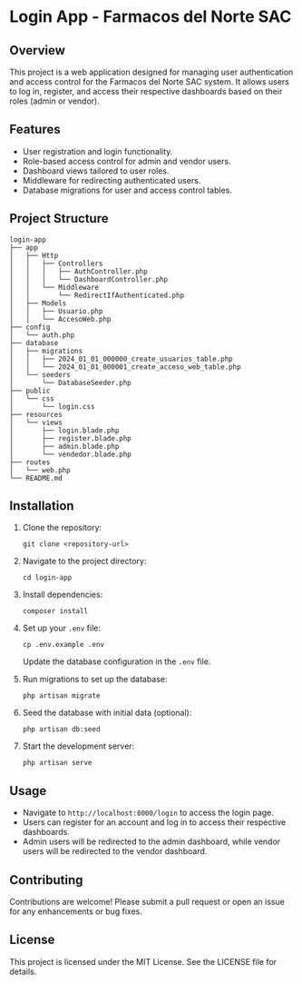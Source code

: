 # Login App - Farmacos del Norte SAC

## Overview
This project is a web application designed for managing user authentication and access control for the Farmacos del Norte SAC system. It allows users to log in, register, and access their respective dashboards based on their roles (admin or vendor).

## Features
- User registration and login functionality.
- Role-based access control for admin and vendor users.
- Dashboard views tailored to user roles.
- Middleware for redirecting authenticated users.
- Database migrations for user and access control tables.

## Project Structure
```
login-app
├── app
│   ├── Http
│   │   ├── Controllers
│   │   │   ├── AuthController.php
│   │   │   └── DashboardController.php
│   │   └── Middleware
│   │       └── RedirectIfAuthenticated.php
│   ├── Models
│   │   ├── Usuario.php
│   │   └── AccesoWeb.php
├── config
│   └── auth.php
├── database
│   ├── migrations
│   │   ├── 2024_01_01_000000_create_usuarios_table.php
│   │   └── 2024_01_01_000001_create_acceso_web_table.php
│   └── seeders
│       └── DatabaseSeeder.php
├── public
│   └── css
│       └── login.css
├── resources
│   └── views
│       ├── login.blade.php
│       ├── register.blade.php
│       ├── admin.blade.php
│       └── vendedor.blade.php
├── routes
│   └── web.php
└── README.md
```

## Installation
1. Clone the repository:
   ```
   git clone <repository-url>
   ```
2. Navigate to the project directory:
   ```
   cd login-app
   ```
3. Install dependencies:
   ```
   composer install
   ```
4. Set up your `.env` file:
   ```
   cp .env.example .env
   ```
   Update the database configuration in the `.env` file.

5. Run migrations to set up the database:
   ```
   php artisan migrate
   ```

6. Seed the database with initial data (optional):
   ```
   php artisan db:seed
   ```

7. Start the development server:
   ```
   php artisan serve
   ```

## Usage
- Navigate to `http://localhost:8000/login` to access the login page.
- Users can register for an account and log in to access their respective dashboards.
- Admin users will be redirected to the admin dashboard, while vendor users will be redirected to the vendor dashboard.

## Contributing
Contributions are welcome! Please submit a pull request or open an issue for any enhancements or bug fixes.

## License
This project is licensed under the MIT License. See the LICENSE file for details.